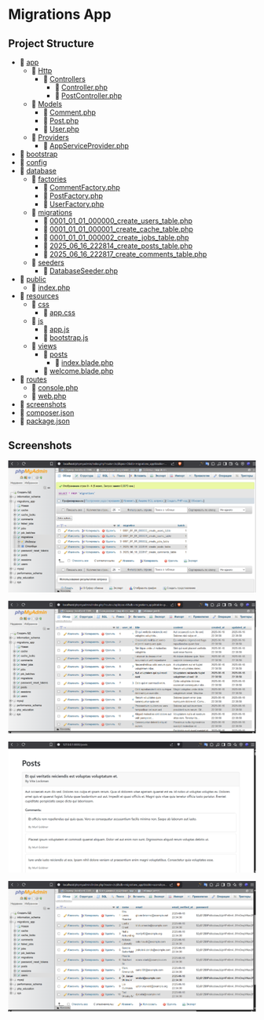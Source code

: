 # Migrations App

## Project Structure

* 📁 [app](./app)
  * 📁 [Http](./app/Http)
    * 📁 [Controllers](./app/Http/Controllers)
      * 📄 [Controller.php](./app/Http/Controllers/Controller.php)
      * 📄 [PostController.php](./app/Http/Controllers/PostController.php)
  * 📁 [Models](./app/Models)
    * 📄 [Comment.php](./app/Models/Comment.php)
    * 📄 [Post.php](./app/Models/Post.php)
    * 📄 [User.php](./app/Models/User.php)
  * 📁 [Providers](./app/Providers)
    * 📄 [AppServiceProvider.php](./app/Providers/AppServiceProvider.php)
* 📁 [bootstrap](./bootstrap)
* 📁 [config](./config)
* 📁 [database](./database)
  * 📁 [factories](./database/factories)
    * 📄 [CommentFactory.php](./database/factories/CommentFactory.php)
    * 📄 [PostFactory.php](./database/factories/PostFactory.php)
    * 📄 [UserFactory.php](./database/factories/UserFactory.php)
  * 📁 [migrations](./database/migrations)
    * 📄 [0001_01_01_000000_create_users_table.php](./database/migrations/0001_01_01_000000_create_users_table.php)
    * 📄 [0001_01_01_000001_create_cache_table.php](./database/migrations/0001_01_01_000001_create_cache_table.php)
    * 📄 [0001_01_01_000002_create_jobs_table.php](./database/migrations/0001_01_01_000002_create_jobs_table.php)
    * 📄 [2025_06_16_222814_create_posts_table.php](./database/migrations/2025_06_16_222814_create_posts_table.php)
    * 📄 [2025_06_16_222817_create_comments_table.php](./database/migrations/2025_06_16_222817_create_comments_table.php)
  * 📁 [seeders](./database/seeders)
    * 📄 [DatabaseSeeder.php](./database/seeders/DatabaseSeeder.php)
* 📁 [public](./public)
  * 📄 [index.php](./public/index.php)
* 📁 [resources](./resources)
  * 📁 [css](./resources/css)
    * 📄 [app.css](./resources/css/app.css)
  * 📁 [js](./resources/js)
    * 📄 [app.js](./resources/js/app.js)
    * 📄 [bootstrap.js](./resources/js/bootstrap.js)
  * 📁 [views](./resources/views)
    * 📁 [posts](./resources/views/posts)
      * 📄 [index.blade.php](./resources/views/posts/index.blade.php)
    * 📄 [welcome.blade.php](./resources/views/welcome.blade.php)
* 📁 [routes](./routes)
  * 📄 [console.php](./routes/console.php)
  * 📄 [web.php](./routes/web.php)
* 📁 [screenshots](./screenshots)
* 📄 [composer.json](./composer.json)
* 📄 [package.json](./package.json)
## Screenshots

![1.1.png](./screenshots/1.1.png)

![1.2.png](./screenshots/1.2.png)

![1.3.png](./screenshots/1.3.png)

![1.4.png](./screenshots/1.4.png)